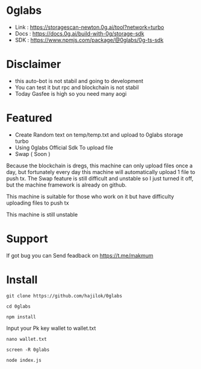 ﻿# 0glabs

- Link : https://storagescan-newton.0g.ai/tool?network=turbo
- Docs : https://docs.0g.ai/build-with-0g/storage-sdk
- SDK : https://www.npmjs.com/package/@0glabs/0g-ts-sdk

# Disclaimer

- this auto-bot is not stabil and going to development
- You can test it but rpc and blockchain is not stabil
- Today Gasfee is high so you need many aogi

# Featured

- Create Random text on temp/temp.txt and upload to 0glabs storage turbo
- Using 0glabs Official Sdk To upload file
- Swap ( Soon )

Because the blockchain is dregs, this machine can only upload files once a day, but fortunately every day this machine will automatically upload 1 file to push tx.
The Swap feature is still difficult and unstable so I just turned it off, but the machine framework is already on github.

This machine is suitable for those who work on it but have difficulty uploading files to push tx

This machine is still unstable

# Support

If got bug you can Send feadback on https://t.me/makmum

# Install
```
git clone https://github.com/hajilok/0glabs
```
```
cd 0glabs
```
```
npm install
```
Input your Pk key wallet to wallet.txt 

```
nano wallet.txt
```

```
screen -R 0glabs
```

```
node index.js
```

